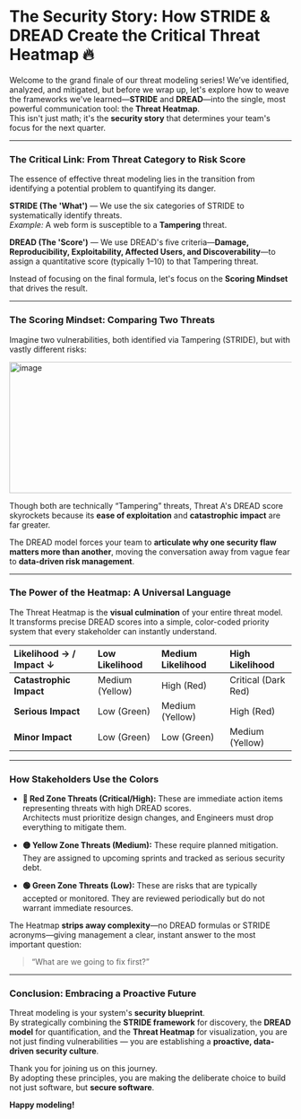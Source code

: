 # The Security Story: How STRIDE & DREAD Create the Critical Threat Heatmap 🔥

Welcome to the grand finale of our threat modeling series! We’ve identified, analyzed, and mitigated, but before we wrap up, let's explore how to weave the frameworks we've learned—**STRIDE** and **DREAD**—into the single, most powerful communication tool: the **Threat Heatmap**.  
This isn't just math; it's the **security story** that determines your team's focus for the next quarter.

---

### The Critical Link: From Threat Category to Risk Score

The essence of effective threat modeling lies in the transition from identifying a potential problem to quantifying its danger.

**STRIDE (The 'What')** — We use the six categories of STRIDE to systematically identify threats.  
*Example:* A web form is susceptible to a **Tampering** threat.

**DREAD (The 'Score')** — We use DREAD's five criteria—**Damage, Reproducibility, Exploitability, Affected Users, and Discoverability**—to assign a quantitative score (typically 1–10) to that Tampering threat.

Instead of focusing on the final formula, let's focus on the **Scoring Mindset** that drives the result.

---

### The Scoring Mindset: Comparing Two Threats

Imagine two vulnerabilities, both identified via Tampering (STRIDE), but with vastly different risks:

<img width="1374" height="234" alt="image" src="https://github.com/user-attachments/assets/add2efd0-3144-4776-9c26-d463ca97d76a" />

Though both are technically “Tampering” threats, Threat A's DREAD score skyrockets because its **ease of exploitation** and **catastrophic impact** are far greater.  

The DREAD model forces your team to **articulate why one security flaw matters more than another**, moving the conversation away from vague fear to **data-driven risk management**.

---

### The Power of the Heatmap: A Universal Language

The Threat Heatmap is the **visual culmination** of your entire threat model.  
It transforms precise DREAD scores into a simple, color-coded priority system that every stakeholder can instantly understand.

| **Likelihood → / Impact ↓** | **Low Likelihood** | **Medium Likelihood** | **High Likelihood** |
| :--- | :--- | :--- | :--- |
| **Catastrophic Impact** | Medium (Yellow) | High (Red) | Critical (Dark Red) |
| **Serious Impact** | Low (Green) | Medium (Yellow) | High (Red) |
| **Minor Impact** | Low (Green) | Low (Green) | Medium (Yellow) |

---

### How Stakeholders Use the Colors

* **🔴 Red Zone Threats (Critical/High):** These are immediate action items representing threats with high DREAD scores.  
  Architects must prioritize design changes, and Engineers must drop everything to mitigate them.

* **🟡 Yellow Zone Threats (Medium):** These require planned mitigation. They are assigned to upcoming sprints and tracked as serious security debt.

* **🟢 Green Zone Threats (Low):** These are risks that are typically accepted or monitored. They are reviewed periodically but do not warrant immediate resources.

The Heatmap **strips away complexity**—no DREAD formulas or STRIDE acronyms—giving management a clear, instant answer to the most important question:  
> “What are we going to fix first?”

---

### Conclusion: Embracing a Proactive Future

Threat modeling is your system's **security blueprint**.  
By strategically combining the **STRIDE framework** for discovery, the **DREAD model** for quantification, and the **Threat Heatmap** for visualization, you are not just finding vulnerabilities — you are establishing a **proactive, data-driven security culture**.

Thank you for joining us on this journey.  
By adopting these principles, you are making the deliberate choice to build not just software, but **secure software**.  

**Happy modeling!**
